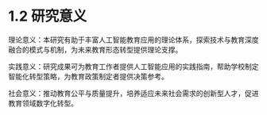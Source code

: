 # 1.2 研究意义

理论意义：本研究有助于丰富人工智能教育应用的理论体系，探索技术与教育深度融合的模式与机制，为未来教育形态转型提供理论支撑。

实践意义：研究成果可为教育工作者提供人工智能应用的实践指南，帮助学校制定智能化转型策略，为教育政策制定者提供决策参考。

社会意义：推动教育公平与质量提升，培养适应未来社会需求的创新型人才，促进教育领域数字化转型。
